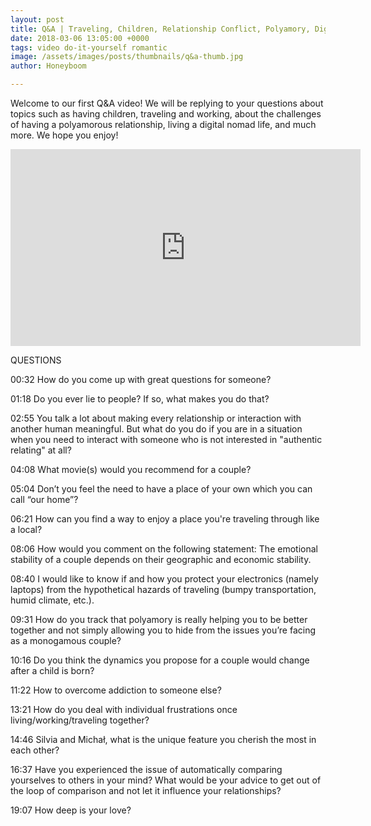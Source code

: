 ```yaml
---
layout: post
title: Q&A | Traveling, Children, Relationship Conflict, Polyamory, Digital Nomad Life
date: 2018-03-06 13:05:00 +0000
tags: video do-it-yourself romantic
image: /assets/images/posts/thumbnails/q&a-thumb.jpg
author: Honeyboom

---
```

Welcome to our first Q&A video! We will be replying to your questions about topics such as having children, traveling and working, about the challenges of having a polyamorous relationship, living a digital nomad life, and much more. We hope you enjoy!

<div class="video-container"><iframe width="560" height="315" src="https://www.youtube.com/embed/YllZ8Smeic8" frameborder="0" allow="autoplay; encrypted-media" allowfullscreen></iframe></div>

QUESTIONS

00:32 How do you come up with great questions for someone?

01:18 Do you ever lie to people? If so, what makes you do that?

02:55 You talk a lot about making every relationship or interaction with another human meaningful. But what do you do if you are in a situation when you need to interact with someone who is not interested in "authentic relating" at all?

04:08 What movie(s) would you recommend for a couple?

05:04 Don’t you feel the need to have a place of your own which you can call “our home”?

06:21 How can you find a way to enjoy a place you're traveling through like a local?

08:06 How would you comment on the following statement: The emotional stability of a couple depends on their geographic and economic stability.

08:40 I would like to know if and how you protect your electronics (namely laptops) from the hypothetical hazards of traveling (bumpy transportation, humid climate, etc.).

09:31 How do you track that polyamory is really helping you to be better together and not simply allowing you to hide from the issues you’re facing as a monogamous couple?

10:16 Do you think the dynamics you propose for a couple would change after a child is born?

11:22 How to overcome addiction to someone else?

13:21 How do you deal with individual frustrations once living/working/traveling together?

14:46 Silvia and Michał, what is the unique feature you cherish the most in each other?

16:37 Have you experienced the issue of automatically comparing yourselves to others in your mind? What would be your advice to get out of the loop of comparison and not let it influence your relationships?

19:07 How deep is your love?

